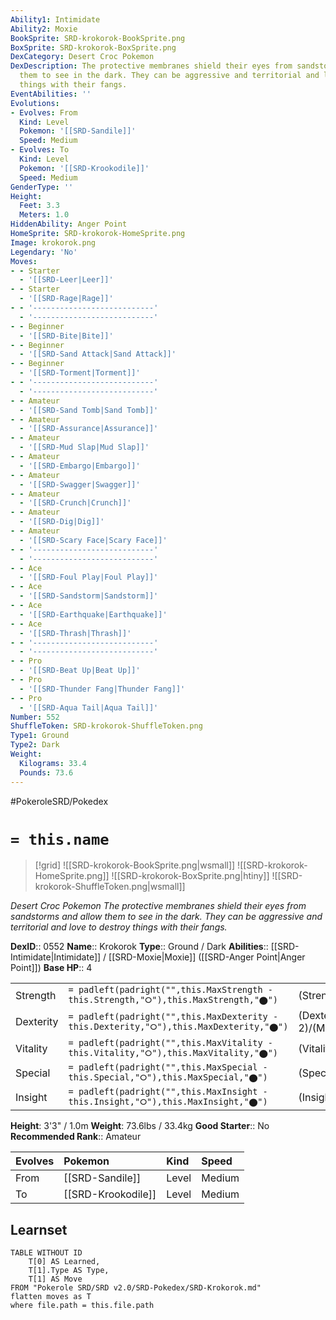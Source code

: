 ```yaml
---
Ability1: Intimidate
Ability2: Moxie
BookSprite: SRD-krokorok-BookSprite.png
BoxSprite: SRD-krokorok-BoxSprite.png
DexCategory: Desert Croc Pokemon
DexDescription: The protective membranes shield their eyes from sandstorms and allow
  them to see in the dark. They can be aggressive and territorial and love to destroy
  things with their fangs.
EventAbilities: ''
Evolutions:
- Evolves: From
  Kind: Level
  Pokemon: '[[SRD-Sandile]]'
  Speed: Medium
- Evolves: To
  Kind: Level
  Pokemon: '[[SRD-Krookodile]]'
  Speed: Medium
GenderType: ''
Height:
  Feet: 3.3
  Meters: 1.0
HiddenAbility: Anger Point
HomeSprite: SRD-krokorok-HomeSprite.png
Image: krokorok.png
Legendary: 'No'
Moves:
- - Starter
  - '[[SRD-Leer|Leer]]'
- - Starter
  - '[[SRD-Rage|Rage]]'
- - '---------------------------'
  - '---------------------------'
- - Beginner
  - '[[SRD-Bite|Bite]]'
- - Beginner
  - '[[SRD-Sand Attack|Sand Attack]]'
- - Beginner
  - '[[SRD-Torment|Torment]]'
- - '---------------------------'
  - '---------------------------'
- - Amateur
  - '[[SRD-Sand Tomb|Sand Tomb]]'
- - Amateur
  - '[[SRD-Assurance|Assurance]]'
- - Amateur
  - '[[SRD-Mud Slap|Mud Slap]]'
- - Amateur
  - '[[SRD-Embargo|Embargo]]'
- - Amateur
  - '[[SRD-Swagger|Swagger]]'
- - Amateur
  - '[[SRD-Crunch|Crunch]]'
- - Amateur
  - '[[SRD-Dig|Dig]]'
- - Amateur
  - '[[SRD-Scary Face|Scary Face]]'
- - '---------------------------'
  - '---------------------------'
- - Ace
  - '[[SRD-Foul Play|Foul Play]]'
- - Ace
  - '[[SRD-Sandstorm|Sandstorm]]'
- - Ace
  - '[[SRD-Earthquake|Earthquake]]'
- - Ace
  - '[[SRD-Thrash|Thrash]]'
- - '---------------------------'
  - '---------------------------'
- - Pro
  - '[[SRD-Beat Up|Beat Up]]'
- - Pro
  - '[[SRD-Thunder Fang|Thunder Fang]]'
- - Pro
  - '[[SRD-Aqua Tail|Aqua Tail]]'
Number: 552
ShuffleToken: SRD-krokorok-ShuffleToken.png
Type1: Ground
Type2: Dark
Weight:
  Kilograms: 33.4
  Pounds: 73.6
---
```


#PokeroleSRD/Pokedex

# `= this.name`

> [!grid]
> ![[SRD-krokorok-BookSprite.png|wsmall]]
> ![[SRD-krokorok-HomeSprite.png]]
> ![[SRD-krokorok-BoxSprite.png|htiny]]
> ![[SRD-krokorok-ShuffleToken.png|wsmall]]


*Desert Croc Pokemon*
*The protective membranes shield their eyes from sandstorms and allow them to see in the dark. They can be aggressive and territorial and love to destroy things with their fangs.*

**DexID**:: 0552
**Name**:: Krokorok
**Type**:: Ground / Dark
**Abilities**:: [[SRD-Intimidate|Intimidate]] / [[SRD-Moxie|Moxie]] ([[SRD-Anger Point|Anger Point]])
**Base HP**:: 4

|           |                                                                                        |                                          |
| --------- | -------------------------------------------------------------------------------------- | ---------------------------------------- |
| Strength  | `= padleft(padright("",this.MaxStrength - this.Strength,"⭘"),this.MaxStrength,"⬤")`    | (Strength::2)/(MaxStrength::5)   |
| Dexterity | `= padleft(padright("",this.MaxDexterity - this.Dexterity,"⭘"),this.MaxDexterity,"⬤")` | (Dexterity:: 2)/(MaxDexterity::5) |
| Vitality  | `= padleft(padright("",this.MaxVitality - this.Vitality,"⭘"),this.MaxVitality,"⬤")`    | (Vitality::2)/(MaxVitality::4)   |
| Special   | `= padleft(padright("",this.MaxSpecial - this.Special,"⭘"),this.MaxSpecial,"⬤")`       | (Special::2)/(MaxSpecial::4)     |
| Insight   | `= padleft(padright("",this.MaxInsight - this.Insight,"⭘"),this.MaxInsight,"⬤")`       | (Insight::2)/(MaxInsight::4)     |

**Height**: 3'3" / 1.0m
**Weight**: 73.6lbs / 33.4kg
**Good Starter**:: No
**Recommended Rank**:: Amateur

| Evolves   | Pokemon            | Kind   | Speed   |
|:----------|:-------------------|:-------|:--------|
| From      | [[SRD-Sandile]]    | Level  | Medium  |
| To        | [[SRD-Krookodile]] | Level  | Medium  |

## Learnset

```dataview
TABLE WITHOUT ID
    T[0] AS Learned,
    T[1].Type AS Type,
    T[1] AS Move
FROM "Pokerole SRD/SRD v2.0/SRD-Pokedex/SRD-Krokorok.md"
flatten moves as T
where file.path = this.file.path
```
